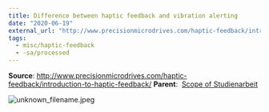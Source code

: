 ```yaml
---
title: Difference between haptic feedback and vibration alerting
date: "2020-06-19"
external_url: "http://www.precisionmicrodrives.com/haptic-feedback/introduction-to-haptic-feedback/"
tags:
  - misc/haptic-feedback
  - -sa/processed
---
```


**Source**: <http://www.precisionmicrodrives.com/haptic-feedback/introduction-to-haptic-feedback/>
**Parent**:  [Scope of Studienarbeit](scope-of-studienarbeit.md)

![unknown_filename.jpeg](./_resources/Difference_between_haptic_feedback_and_vibration_alerting.resources/unknown_filename.jpeg)

